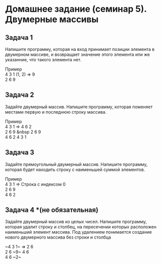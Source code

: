 # Домашнее задание (семинар 5). Двумерные массивы

## Задача 1
Напишите программу, которая на вход принимает позиции элемента в двумерном массиве, и возвращает значение этого элемента или же указанние, что такого элемента нет.

Пример  
4 3 1     (1, 2) => 9  
2 6 9

## Задача 2
Задайте двумерный массив. Напишите программу, которая поменяет местами первую и последнюю строку массива. 

Пример  
4 3 1  =>  4 6 2  
2 6 9 &nbsp 2 6 9  
4 6 2     4 3 1  

## Задача 3
Задайте прямоугольный двумерный массив. Напишите программу, которая будет находить строку с наименьшей суммой элементов.

Пример  
4 3 1  =>  Строка с индексом 0  
2 6 9  
4 6 2  

## Задача 4 *(не обязательная)
Задайте двумерный массив из целых чисел. Напишите программу, которая удалит строку и столбец, на пересечении которых расположен наименьший элемент массива. Под удалением понимается создание нового двумерного массива без строки и столбца

~4 3 1~  => 2 6  
2 6 ~9~     4 6  
4 6 ~2~     
